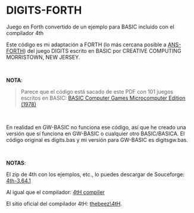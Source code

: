 # DIGITS-FORTH
Juego en Forth convertido de un ejemplo para BASIC incluido con el compilador 4th

Este código es mi adaptación a FORTH (lo más cercana posible a [ANS-FORTH](http://www.forth.org/ansforth/ansforth.html)) del juego DIGITS escrito en BASIC por CREATIVE COMPUTING  MORRISTOWN, NEW JERSEY.

<br>

**NOTA**:
> Parece que el código está sacado de este PDF con 101 juegos escritos en BASIC: [BASIC Computer Games Microcomputer Edition (1978)](https://annarchive.com/files/Basic_Computer_Games_Microcomputer_Edition.pdf)

<br>

En realidad en GW-BASIC no funciona ese código, así que he creado una versión que sí funciona en GW-BASIC o cualquier otro BASIC/BASICA.
El código original es digits.bas y mi versión para GW-BASIC es digitsgw.bas.

<br>

**NOTAS**:

El zip de 4th con los ejemplos, etc., lo puedes descargar de Souceforge: [4th-3.64.1](https://sourceforge.net/projects/forth-4th/files/4th-3.64.1/)

Al igual que el compilador: [4tH compiler](https://sourceforge.net/projects/forth-4th/)

El sitio oficial del compilador 4tH: [thebeez\4tH](https://thebeez.home.xs4all.nl/4tH/).

